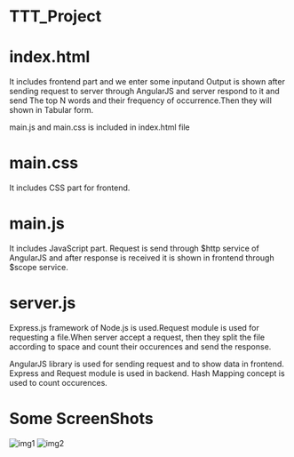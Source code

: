 # TTT_Project

# index.html
  It includes frontend part and we enter some inputand Output is shown after sending request to server through AngularJS and server respond to it and send The top N words and their frequency of occurrence.Then they will shown in Tabular form.

  main.js and main.css is included in index.html file 

# main.css
  It includes CSS part for frontend.

# main.js      
  It includes JavaScript part. Request is send through $http service of AngularJS and after response is received it is shown in frontend through $scope service.

# server.js
  Express.js framework of Node.js is used.Request module is used for requesting a file.When server accept a request, then they split the file according to space and count their occurences and send the response.

AngularJS library is used for sending request and to show data in frontend.
Express and Request module is used in backend.
Hash Mapping concept is used to count occurences.      

# Some ScreenShots

![img1]()
![img2]()